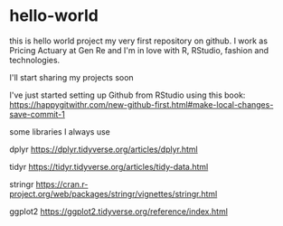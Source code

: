 # hello-world
this is hello world project my very first repository on github. I work as Pricing Actuary at Gen Re and I'm in love with R, RStudio, fashion and technologies.  

I'll start sharing my projects soon

I've just started setting up Github from RStudio using this book: https://happygitwithr.com/new-github-first.html#make-local-changes-save-commit-1  

some libraries I always use

dplyr https://dplyr.tidyverse.org/articles/dplyr.html

tidyr https://tidyr.tidyverse.org/articles/tidy-data.html

stringr https://cran.r-project.org/web/packages/stringr/vignettes/stringr.html

ggplot2 https://ggplot2.tidyverse.org/reference/index.html
